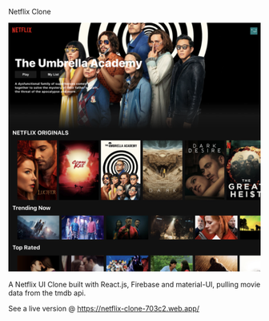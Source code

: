 Netflix Clone

<a href="https://netflix-clone-703c2.web.app/"><img src="https://github.com/richardrietdijk/netflix-clone/blob/master/icon.png" alt="chat app"></a>

A Netflix UI Clone built with React.js, Firebase and material-UI, pulling movie data from the tmdb api. 

See a live version @ https://netflix-clone-703c2.web.app/
